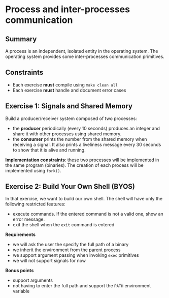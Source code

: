 # Process and inter-processes communication

## Summary

A process is an independent, isolated entity in the operating system.
The operating system provides some inter-processes communication primitives.

## Constraints

 * Each exercise **must** compile using `make clean all`
 * Each exercise **must** handle and document error cases

## Exercise 1: Signals and Shared Memory

Build a producer/receiver system composed of two processes:

 * the **producer** periodically (every 10 seconds) produces an integer
   and share it with other processes using shared memory.
 * the **consumer** prints the number from the shared memory when receiving a
   signal. It also prints a liveliness message every 30 seconds to show
   that it is alive and running.

**Implementation constraints**: these two processes will be implemented
in the same program (binaries). The creation of each process will be
implemented using `fork()`.


## Exercise 2: Build Your Own Shell (BYOS)

In that exercise, we want to build our own shell. The shell will have
only the following restricted features:

 * execute commands. If the entered command is not a valid one, show
   an error message.
 * exit the shell when the `exit` command is entered

**Requirements**

 * we will ask the user the specify the full path of a binary
 * we inherit the environment from the parent process
 * we support argument passing when invoking `exec` primitives
 * we will not support signals for now

**Bonus points**

 * support arguments
 * not having to enter the full path and support the `PATH` environment variable
